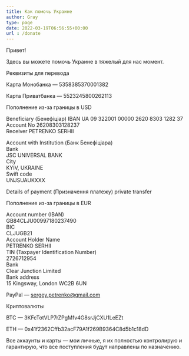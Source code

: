 ```yaml
---
title: Как помочь Украине
author: Gray
type: page
date: 2022-03-19T06:56:55+00:00
url : /donate
---
```

Привет!

Здесь вы можете помочь Украине в тяжелый для нас момент.

Реквизиты для перевода 

Карта Монобанка — 5358385370001382

Карта Приватбанка — 5523245800262113

Пополнение из-за границы в USD

Beneficiary (Бенефіціар)
IBAN UA 09 322001 00000 2620 8303 1282 37  
Account No 26208303128237  
Receiver PETRENKO SERHII  


Account with Institution (Банк Бенефіціара)  
Bank   
JSC UNIVERSAL BANK  
City  
KYIV, UKRAINE  
Swift code  
UNJSUAUKXXX  


Details of payment (Призначення платежу)
 private transfer


Пополнение из-за границы в EUR

Account number (IBAN)  
GB84CLJU00997180237490  
BIC  
CLJUGB21  
Account Holder Name  
PETRENKO SERHII  
TIN (Taxpayer Identification Number)  
2726712954  
Bank  
Clear Junction Limited  
Bank address  
15 Kingsway, London WC2B 6UN  

PayPal — sergey.petrenko@gmail.com

Криптовалюты

BTC — 3KFcTotVLP7rZPgMfv4G8srJjCXU1LeEZt

ETH — 0x41f2362Cffb32acF79A1f269B9364C8d5b1c18dD

Все аккаунты и карты — мои личные, я их полностью контролирую и гарантирую, что все поступления будут направлены по назначению.